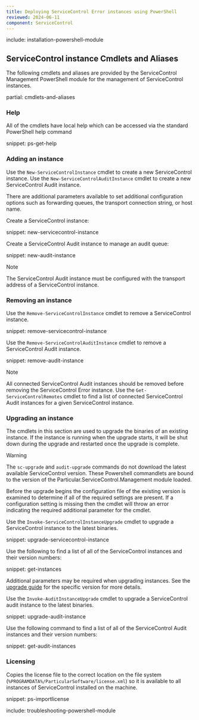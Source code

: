 ```yaml
---
title: Deploying ServiceControl Error instances using PowerShell
reviewed: 2024-06-11
component: ServiceControl
---
```


include: installation-powershell-module

## ServiceControl instance Cmdlets and Aliases

The following cmdlets and aliases are provided by the ServiceControl Management PowerShell module for the management of ServiceControl instances.

partial: cmdlets-and-aliases

### Help

All of the cmdlets have local help which can be accessed via the standard PowerShell help command

snippet: ps-get-help

### Adding an instance

Use the `New-ServiceControlInstance` cmdlet to create a new ServiceControl instance. Use the `New-ServiceControlAuditInstance` cmdlet to create a new ServiceControl Audit instance.

There are additional parameters available to set additional configuration options such as forwarding queues, the transport connection string, or host name.

Create a ServiceControl instance:

snippet: new-servicecontrol-instance

Create a ServiceControl Audit instance to manage an audit queue:

snippet: new-audit-instance

> [!NOTE]
> The ServiceControl Audit instance must be configured with the transport address of a ServiceControl instance.

### Removing an instance

Use the `Remove-ServiceControlInstance` cmdlet to remove a ServiceControl instance.

snippet: remove-servicecontrol-instance

Use the `Remove-ServiceControlAuditInstance` cmdlet to remove a ServiceControl Audit instance.

snippet: remove-audit-instance

> [!NOTE]
> All connected ServiceControl Audit instances should be removed before removing the ServiceControl Error instance. Use the `Get-ServiceControlRemotes` cmdlet to find a list of connected ServiceControl Audit instances for a given ServiceControl instance.

### Upgrading an instance

The cmdlets in this section are used to upgrade the binaries of an existing instance. If the instance is running when the upgrade starts, it will be shut down during the upgrade and restarted once the upgrade is complete.

> [!WARNING]
> The `sc-upgrade` and `audit-upgrade` commands do not download the latest available ServiceControl version. These Powershell commandlets are bound to the version of the Particular.ServiceControl.Management module loaded.

Before the upgrade begins the configuration file of the existing version is examined to determine if all of the required settings are present. If a configuration setting is missing then the cmdlet will throw an error indicating the required additional parameter for the cmdlet.

Use the `Invoke-ServiceControlInstanceUpgrade` cmdlet to upgrade a ServiceControl instance to the latest binaries.

snippet: upgrade-servicecontrol-instance

Use the following to find a list of all of the ServiceControl instances and their version numbers:

snippet: get-instances

Additional parameters may be required when upgrading instances. See the [upgrade guide](/servicecontrol/upgrades/) for the specific version for more details.

Use the `Invoke-AuditInstanceUpgrade` cmdlet to upgrade a ServiceControl audit instance to the latest binaries.

snippet: upgrade-audit-instance

Use the following command to find a list of all of the ServiceControl Audit instances and their version numbers:

snippet: get-audit-instances

### Licensing

Copies the license file to the correct location on the file system (`%PROGRAMDATA%/ParticularSoftware/license.xml`) so it is available to all instances of ServiceControl installed on the machine.

snippet: ps-importlicense

include: troubleshooting-powershell-module
